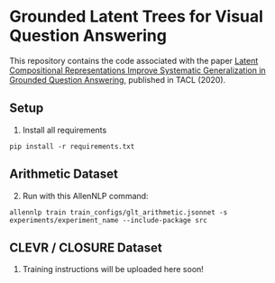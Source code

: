 # Grounded Latent Trees for Visual Question Answering 

This repository contains the code associated with the paper [Latent Compositional Representations Improve Systematic Generalization in Grounded Question Answering](https://arxiv.org/abs/2007.00266), published in TACL (2020).

## Setup
1. Install all requirements
```
pip install -r requirements.txt
```

## Arithmetic Dataset
2. Run with this AllenNLP command:
```
allennlp train train_configs/glt_arithmetic.jsonnet -s experiments/experiment_name --include-package src
```
## CLEVR / CLOSURE Dataset
1. Training instructions will be uploaded here soon!
